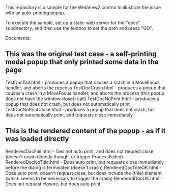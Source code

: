 This repository is a sample for the WebView2 control to illustrate the issue with an auto-printing popup.

To execute the sample, set up a static web server for the "docs" subdirectory, and then use the textbox to set the path and press "GO".

Documents:

This was the original test case - a self-printing modal popup that only printed some data in the page
--------------------------
TestDocFail.html - produces a popup that causes a crash in a MoveFocus handler, and aborts the process
TestDocCrash.html - produces a popup that causes a crash in a MoveFocus handler, and aborts the process (this popup does not have the window.close() call)
TestDocNoPrint.html - produces a popup that does not crash, but does not automatically print
TestDocNoPrintClose.html - produces a popup that does not crash, but does not automatically print, and requests close immediately

This is the rendered content of the popup - as if it was loaded directly
------------------------------------------
RenderedDocFail.html - Des not auto print, and does not request close (doesn't crash directly though, or trigger ProcessFailed)
RenderedDocNoTitle.html - Does auto print, but requests close immediately before the dialog is terminated (doesn't crash)
RenderedDocTitleOK.html - Does auto print, doesn't request close, but does include the {title} element (which seems to be necessary to trigger the crash)
RenderedDocOK.html - Does not request closure, but does auto print